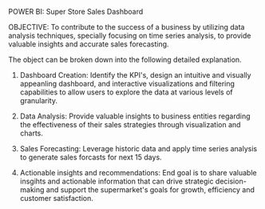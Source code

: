 POWER BI: Super Store Sales Dashboard

OBJECTIVE:
	To contribute to the success of a business by utilizing data analysis techniques, specially focusing on time series analysis, to provide valuable insights and accurate sales forecasting.

The object can be broken down into the following detailed explanation.

1. Dashboard Creation: Identify the KPI's, design an intuitive and visually appeanling dashboard, and interactive visualizations and filtering capabilities to allow users to explore the data at various levels of granularity.

2. Data Analysis: Provide valuable insights to business entities regarding the effectiveness of their sales strategies through visualization and charts.

3. Sales Forecasting: Leverage historic data and apply time series analysis to generate sales forcasts for next 15 days.

4. Actionable insights and recommendations: End goal is to share valuable insgihts and actionable information that can drive strategic decision-making and support the supermarket's goals for growth, efficiency and customer satisfaction.
